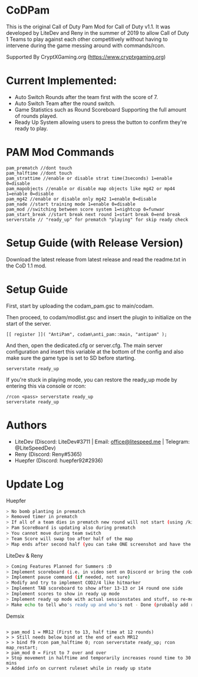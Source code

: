 # CoDPam
This is the original Call of Duty Pam Mod for Call of Duty v1.1. It was developed by LiteDev and Reny in the summer of 2019 to allow Call of Duty 1 Teams to play against each other competitively without having to intervene during the game messing around with commands/rcon.

Supported By CryptXGaming.org (https://www.cryptxgaming.org)

# Current Implemented: 
* Auto Switch Rounds after the team first with the score of 7.
* Auto Switch Team after the round switch.
* Game Statistics such as Round Scoreboard Supporting the full amount of rounds played.
* Ready Up System allowing users to press the <USE> button to confirm they're ready to play.

# PAM Mod Commands

```
pam_prematch //dont touch
pam_halftime //dont touch
pam_strattime //enable or disable strat time(3seconds) 1=enable 0=disable
pam_mapobjects //enable or disable map objects like mg42 or mp44 1=enable 0=disable
pam_mg42 //enable or disable only mg42 1=enable 0=disable
pam_nade //start training mode 1=enable 0=disable
pam_mod //switching between score system 1=nightcup 0=funwar
pam_start_break //start break next round 1=start break 0=end break
serverstate // "ready_up" for prematch "playing" for skip ready check
```


# Setup Guide (with Release Version)

Download the latest release from latest release and read the readme.txt in the CoD 1.1 mod.

# Setup Guide

First, start by uploading the codam_pam.gsc to main/codam.

Then proceed, to codam/modlist.gsc and insert the plugin to initialize on the start of the server.

```
[[ register ]]( "AntiPam", codam\anti_pam::main, "antipam" );
```

And then, open the dedicated.cfg or server.cfg. The main server configuration and insert this variable at the bottom of the config and also make sure the game type is set to SD before starting.

```
serverstate ready_up
```

If you're stuck in playing mode, you can restore the ready_up mode by entering this via console or rcon:

```
/rcon <pass> serverstate ready_up
serverstate ready_up
```

# Authors
* LiteDev (Discord: LiteDev#3711 | Email: office@litespeed.me | Telegram: @LiteSpeedDev)
* Reny (Discord: Reny#5365)
* Huepfer (Discord: huepfer92#2936)

# Update Log

Huepfer 
```bash
> No bomb planting in prematch
> Removed timer in prematch
> If all of a team dies in prematch new round will not start (using /kill or changing team or going spectator)
> Pam ScoreBoard is updating also during prematch
> You cannot move during team switch
> Team Score will swap too after half of the map
> Map ends after second half (you can take ONE screenshot and have the totall score of the map of both sides)
```

LiteDev & Reny 
```bash
> Coming Features Planned for Summers :D
> Implement scoreboard (i.e. in video sent on Discord or bring the code from 1.5 version)
> Implement pause command (if needed, not sure)
> Modify and try to implement COD2/4 like hitmarker
> Implement TAB scoreboard to show after 13-13 or 14 round one side
> Implement scores to show in ready up mode
> Implement ready up mode with actual sessionstates and stuff, so re-modding codam or overlay codes (something) - Done
> Make echo to tell who's ready up and who's not - Done (probably add red/green dots in a big TAB scoreboard in the future)
```

Demsix 

```

> pam_mod 1 = MR12 (First to 13, half time at 12 rounds)
> > Still needs below bind at the end of each MR12
> > bind f9 rcon pam_halftime 0; rcon serverstate ready_up; rcon map_restart;
> pam_mod 0 = First to 7 over and over
> Stop movement in halftime and temporarily increases round time to 30 mins
> Added info on current ruleset while in ready up state
```